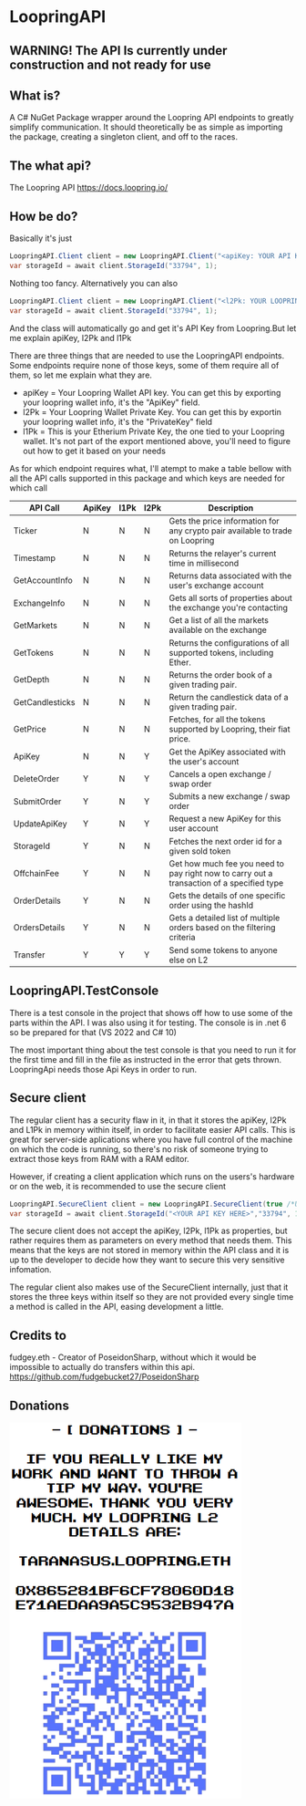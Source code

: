 # LoopringAPI


## WARNING! The API Is currently under construction and not ready for use

## What is?

A C# NuGet Package wrapper around the Loopring API endpoints to greatly simplify communication. It should theoretically be as simple as importing the package, creating a singleton client, and off to the races. 

## The what api?

The Loopring API https://docs.loopring.io/

## How be do?

Basically it's just

```csharp
LoopringAPI.Client client = new LoopringAPI.Client("<apiKey: YOUR API KEY HERE>", "<l2Pk: YOUR LOOPRING PRIVATE KEY HERE>", "<l1Pk: YOUR ETHEREUM PRIVATE KEY HERE>", true /*Use testnet?*/);
var storageId = await client.StorageId("33794", 1);
```

Nothing too fancy. Alternatively you can also

```csharp
LoopringAPI.Client client = new LoopringAPI.Client("<l2Pk: YOUR LOOPRING PRIVATE KEY HERE>", "<l1Pk: YOUR ETHEREUM PRIVATE KEY HERE>", true /*Use testnet?*/);
var storageId = await client.StorageId("33794", 1);
```

And the class will automatically go and get it's API Key from Loopring.But let me explain apiKey, l2Pk and l1Pk

There are three things that are needed to use the LoopringAPI endpoints. Some endpoints require none of those keys, some of them require all of them, so let me explain what they are.

- apiKey = Your Loopring Wallet API key. You can get this by exporting your loopring wallet info, it's the "ApiKey" field.
- l2Pk = Your Loopring Wallet Private Key. You can get this by exportin your loopring wallet info, it's the "PrivateKey" field
- l1Pk = This is your Etherium Private Key, the one tied to your Loopring wallet. It's not part of the export mentioned above, you'll need to figure out how to get it based on your needs

As for which endpoint requires what, I'll atempt to make a table bellow with all the API calls supported in this package and which keys are needed for which call

|API Call|ApiKey|l1Pk|l2Pk|Description
|-|-|-|-|-|
|Ticker|N|N|N|Gets the price information for any crypto pair available to trade on Loopring|
|Timestamp|N|N|N|Returns the relayer's current time in millisecond
|GetAccountInfo|N|N|N|Returns data associated with the user's exchange account
|ExchangeInfo|N|N|N|Gets all sorts of properties about the exchange you're contacting
|GetMarkets|N|N|N|Get a list of all the markets available on the exchange
|GetTokens|N|N|N|Returns the configurations of all supported tokens, including Ether.
|GetDepth|N|N|N|Returns the order book of a given trading pair.
|GetCandlesticks|N|N|N|Return the candlestick data of a given trading pair.
|GetPrice|N|N|N|Fetches, for all the tokens supported by Loopring, their fiat price.
|ApiKey|N|N|Y|Get the ApiKey associated with the user's account
|DeleteOrder|Y|N|Y|Cancels a open exchange / swap order
|SubmitOrder|Y|N|Y|Submits a new exchange / swap order
|UpdateApiKey|Y|N|Y|Request a new ApiKey for this user account
|StorageId|Y|N|N|Fetches the next order id for a given sold token
|OffchainFee|Y|N|N|Get how much fee you need to pay right now to carry out a transaction of a specified type
|OrderDetails|Y|N|N|Gets the details of one specific order using the hashId
|OrdersDetails|Y|N|N|Gets a detailed list of multiple orders based on the filtering criteria
|Transfer|Y|Y|Y|Send some tokens to anyone else on L2

## LoopringAPI.TestConsole

There is a test console in the project that shows off how to use some of the parts within the API. I was also using it for testing. The console is in .net 6 so be prepared for that (VS 2022 and C# 10)

The most important thing about the test console is that you need to run it for the first time and fill in the file as instructed in the error that gets thrown. LoopringApi needs those Api Keys in order to run.


## Secure client

The regular client has a security flaw in it, in that it stores the apiKey, l2Pk and L1Pk in memory within itself, in order to facilitate easier API calls. This is great for server-side aplications where you have full control of the machine on which the code is running, so there's no risk of someone trying to extract those keys from RAM with a RAM editor.

However, if creating a client application which runs on the users's hardware or on the web, it is recommended to use the secure client

```csharp
LoopringAPI.SecureClient client = new LoopringAPI.SecureClient(true /*Use testnet?*/);
var storageId = await client.StorageId("<YOUR API KEY HERE>","33794", 1);
```
The secure client does not accept the apiKey, l2Pk, l1Pk as properties, but rather requires them as parameters on every method that needs them. This means that the keys are not stored in memory within the API class and it is up to the developer to decide how they want to secure this very sensitive infomation.

The regular client also makes use of the SecureClient internally, just that it stores the three keys within itself so they are not provided every single time a method is called in the API, easing development a little.

## Credits to
fudgey.eth - Creator of PoseidonSharp, without which it would be impossible to actually do transfers within this api. https://github.com/fudgebucket27/PoseidonSharp

## Donations
![Donations](donations.png 'donations')